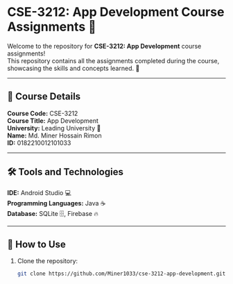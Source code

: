 # CSE-3212: App Development Course Assignments 📱

Welcome to the repository for **CSE-3212: App Development** course assignments!  
This repository contains all the assignments completed during the course, showcasing the skills and concepts learned. 🚀

---

## 📘 Course Details

**Course Code:** CSE-3212  
**Course Title:** App Development  
**University:** Leading University 🏫  
**Name:** Md. Miner Hossain Rimon  
**ID:** 0182210012101033  

---

## 🛠️ Tools and Technologies

**IDE:** Android Studio 💻  
**Programming Languages:** Java ☕  
**Database:** SQLite 🗄️, Firebase 🔥  

---

## 🚀 How to Use

1. Clone the repository:  
   ```bash
   git clone https://github.com/Miner1033/cse-3212-app-development.git
